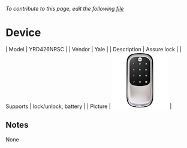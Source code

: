 
*To contribute to this page, edit the following
[file](https://github.com/Koenkk/zigbee2mqtt.io/blob/master/docgen/device_page_notes.js)*

# Device

| Model | YRD426NRSC  |
| Vendor  | Yale  |
| Description | Assure lock |
| Supports | lock/unlock, battery |
| Picture | ![../images/devices/YRD426NRSC.jpg](../images/devices/YRD426NRSC.jpg) |

## Notes

None
